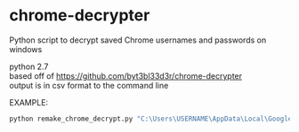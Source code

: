chrome-decrypter
================
Python script to decrypt saved Chrome usernames and passwords on windows

python 2.7  
based off of https://github.com/byt3bl33d3r/chrome-decrypter  
output is in csv format to the command line

EXAMPLE:  

```cmd
python remake_chrome_decrypt.py "C:\Users\USERNAME\AppData\Local\Google\Chrome\User Data\Default\Login Data" > accounts.csv
```
